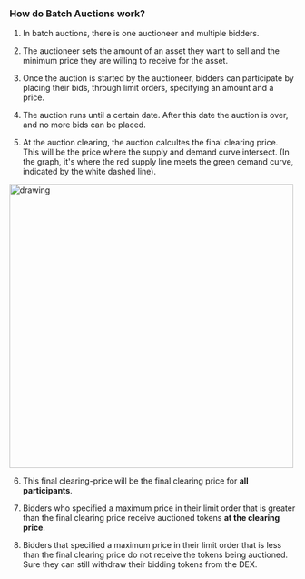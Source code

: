 ### How do Batch Auctions work?

1. In batch auctions, there is one auctioneer and multiple bidders.

2. The auctioneer sets the amount of an asset they want to sell and the minimum price they are willing to receive for the asset.

3. Once the auction is started by the auctioneer, bidders can participate by placing their bids, through limit orders, specifying an amount and a price.

4. The auction runs until a certain date. After this date the auction is over, and no more bids can be placed.

5. At the auction clearing, the auction calcultes the final clearing price. This will be the price where the supply and demand curve intersect. (In the graph, it's where the red supply line meets the green demand curve, indicated by the white dashed line).


<img src="/assets/BosonScreenShot.png" alt="drawing" width="500"/>

6. This final clearing-price will be the final clearing price for **all participants**.

7. Bidders who specified a maximum price in their limit order that is greater than the final clearing price receive auctioned tokens **at the clearing price**.

8. Bidders that specified a maximum price in their limit order that is less than the final clearing price do not receive the tokens being auctioned. Sure they can still withdraw their bidding tokens from the DEX.


